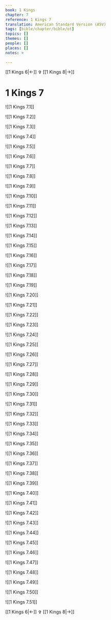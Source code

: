 ```yaml
---
book: 1 Kings
chapter: 7
reference: 1 Kings 7
translation: American Standard Version (ASV)
tags: [bible/chapter/bible/ot]
topics: []
themes: []
people: []
places: []
notes: >
  
---
```


[[1 Kings 6|<-]] ✞ [[1 Kings 8|->]]

# 1 Kings 7

![[1 Kings 7.1]]

![[1 Kings 7.2]]

![[1 Kings 7.3]]

![[1 Kings 7.4]]

![[1 Kings 7.5]]

![[1 Kings 7.6]]

![[1 Kings 7.7]]

![[1 Kings 7.8]]

![[1 Kings 7.9]]

![[1 Kings 7.10]]

![[1 Kings 7.11]]

![[1 Kings 7.12]]

![[1 Kings 7.13]]

![[1 Kings 7.14]]

![[1 Kings 7.15]]

![[1 Kings 7.16]]

![[1 Kings 7.17]]

![[1 Kings 7.18]]

![[1 Kings 7.19]]

![[1 Kings 7.20]]

![[1 Kings 7.21]]

![[1 Kings 7.22]]

![[1 Kings 7.23]]

![[1 Kings 7.24]]

![[1 Kings 7.25]]

![[1 Kings 7.26]]

![[1 Kings 7.27]]

![[1 Kings 7.28]]

![[1 Kings 7.29]]

![[1 Kings 7.30]]

![[1 Kings 7.31]]

![[1 Kings 7.32]]

![[1 Kings 7.33]]

![[1 Kings 7.34]]

![[1 Kings 7.35]]

![[1 Kings 7.36]]

![[1 Kings 7.37]]

![[1 Kings 7.38]]

![[1 Kings 7.39]]

![[1 Kings 7.40]]

![[1 Kings 7.41]]

![[1 Kings 7.42]]

![[1 Kings 7.43]]

![[1 Kings 7.44]]

![[1 Kings 7.45]]

![[1 Kings 7.46]]

![[1 Kings 7.47]]

![[1 Kings 7.48]]

![[1 Kings 7.49]]

![[1 Kings 7.50]]

![[1 Kings 7.51]]

[[1 Kings 6|<-]] ✞ [[1 Kings 8|->]]
